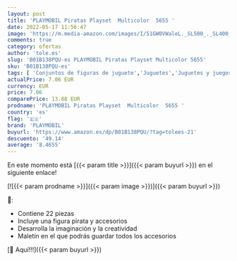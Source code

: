 ```yaml
---
layout: post
title: 'PLAYMOBIL Piratas Playset  Multicolor  5655 '
date: 2022-05-17 11:56:47
image: 'https://m.media-amazon.com/images/I/51GW0VWaleL._SL500_._SL400_.jpg'
comments: true
category: ofertas
author: 'tole.es'
slug: 'B01B138PQU-es PLAYMOBIL Piratas Playset Multicolor 5655'
sku: 'B01B138PQU-es'
tags: [ 'Conjuntos de figuras de juguete','Juguetes','Juguetes y juegos','Muñecos y figuras','playmobil','🇪🇸', ]
actualPrice: 7.06 EUR
currency: EUR
price: 7.06
comparePrice: 13.88 EUR
prodname: 'PLAYMOBIL Piratas Playset  Multicolor  5655 '
country: 'es'
flag: '🇪🇸'
brand: 'PLAYMOBIL'
buyurl: 'https://www.amazon.es/dp/B01B138PQU/?tag=tolees-21'
descuento: '49.14'
average: '8.4655'
---
```


En este momento está [{{< param title >}}]({{< param buyurl >}}) en el siguiente enlace!

[![{{< param prodname >}}]({{< param image >}})]({{< param buyurl >}})

🔎:

- Contiene 22 piezas
- Incluye una figura pirata y accesorios
- Desarrolla la imaginación y la creatividad
- Maletín en el que podrás guardar todos los accesorios

[🛒 Aquí!!!]({{< param buyurl >}})
